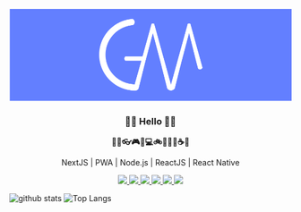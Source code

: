 
<p align="center">
  <img src="https://github.com/maccali/Site-Pessoal/blob/master/.github/github.png"
  alt="guilhermemaccali.com" />
</p>

<h3 align="center">
  <b>🙋‍♂️ Hello 👨‍🎓 </b>
</h3>

<p align="center">
  <b>🚀🔭👓🎮🎼💻🚲🌌🍕🍝☕🌱</b>
</p>

<p align="center">
  NextJS | PWA | Node.js | ReactJS | React Native
</p>

<p align="center">
  <a
    href="https://guilhermemaccali.com"
    alt="Guilherme Maccali"
    target="_blank"
  >
    <img src="https://img.shields.io/badge/-guilhermemaccali.com-0e2c54?style=flat-square&logo=chrome&logoColor=white" />
  </a>
  <a
    href="https://api.whatsapp.com/send?phone=5551994700045&text=Hello%20i%20came%20from%20your%20site" 
    alt="WhatsApp"
    target="_blank"
  >
    <img src="https://img.shields.io/badge/-WhatsApp-25D366?style=flat-square&logo=WhatsApp&logoColor=white" />
  </a>
  <a
    href="mailto:guimaccali@gmail.com" 
    alt="Email"
    target="_blank"
  >
    <img src="https://img.shields.io/badge/-Email-B23121?style=flat-square&logo=gmail&logoColor=white" />
  </a>
  <a
    href="https://www.linkedin.com/in/guilhermemaccali/" 
    alt="LinkedIn"
    target="_blank"
  >
    <img src="https://img.shields.io/badge/-LinkedIn-0E76A8?style=flat-square&logo=Linkedin&logoColor=white" />
  </a>
  <a
    href="https://www.facebook.com/guimaccali" 
    alt="Facebook"
    target="_blank"
  >
    <img src="https://img.shields.io/badge/-Facebook-3B5998?style=flat-square&logo=Facebook&logoColor=white" />
  </a>
  <a
    href="https://www.instagram.com/guilherme_maccali/?hl=pt-br" 
    alt="Instagram"
    target="_blank"
  >
    <img src="https://img.shields.io/badge/-Instagram-C13584?style=flat-square&logo=Instagram&logoColor=white" />
  </a>
</p>

![github stats](https://github-readme-stats.vercel.app/api?username=maccali&layout=compact&show_icons=true&title_color=637fff&icon_color=637fff)
![Top Langs](https://github-readme-stats.vercel.app/api/top-langs/?username=maccali&layout=compact&show_icons=true&title_color=637fff&icon_color=637fff)


